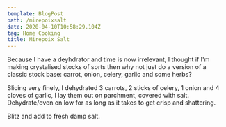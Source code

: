 ```yaml
---
template: BlogPost
path: /mirepoixsalt
date: 2020-04-10T10:58:29.104Z
tag: Home Cooking
title: Mirepoix Salt
---
```

Because I have a deyhdrator and time is now irrelevant, I thought if I'm making crystalised stocks of sorts then why not just do a version of a classic stock base: carrot, onion, celery, garlic and some herbs? 

Slicing very finely, I dehydrated 3 carrots, 2 sticks of celery, 1 onion and 4 cloves of garlic, I lay them out on parchment, covered with salt. Dehydrate/oven on low for as long as it takes to get crisp and shattering.

Blitz and add to fresh damp salt.

